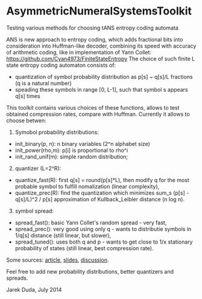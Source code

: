 AsymmetricNumeralSystemsToolkit
===============================

Testing various methods for choosing tANS entropy coding automata

ANS is new approach to entropy coding, which adds fractional bits into consideration into Huffman-like decoder, combining its speed with accuracy of arithmetic coding, like in implementation of Yann Collet: https://github.com/Cyan4973/FiniteStateEntropy
The choice of such finite L state entropy coding automaton consists of:
- quantization of symbol probability distribution as p[s] ~ q[s]/L fractions (q is a natural number)
- speading these symbols in range [0, L-1], such that symbol s appears q[s] times

This toolkit contains various choices of these functions, allows to test obtained compression rates, compare with Huffman. Currently it allows to choose betwen:

1) Symobol probability distributions: 
- init_binary(p, n): n binary variables (2^n alphabet size)
- init_power(rho,m): p[i] is proportional to rho^i
- init_rand_unif(m): simple random distribution;

2) quantizer (L=2^R):
- quantize_fast(R): first q[s] = round(p[s]*L), then modify q for the most probable symbol to fulfill nomalization (linear complexity),
- quantize_prec(R): find the quantization which minimizes sum_s (p[s] - q[s]/L)^2 / p[s] approximation of Kullback_Leibler distance (n log n).

3) symbol spread:
- spread_fast(): basic Yann Collet's random spread - very fast,
- spread_prec():  very good using only q - wants to distributie symbols in 1/q[s] distance (still linear, but slower),
- spread_tuned(): uses both q and p - wants to get close to 1/x stationary probability of states (still linear, best compression rate).

Some sources: [article](http://arxiv.org/abs/1311.2540), [slides](https://dl.dropboxusercontent.com/u/12405967/ANSsem.pdf), [discussion](http://encode.ru/threads/2013-Asymmetric-numeral-system-toolkit-and-fast-tuned-symbol-spread).

Feel free to add new probability distributions, better quantizers and spreads.

Jarek Duda, July 2014
